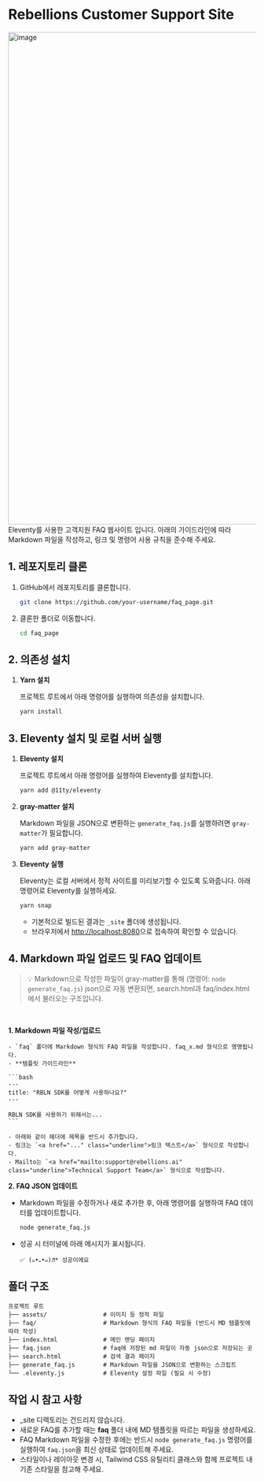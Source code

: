 # Rebellions Customer Support Site

<img width="1000" alt="image" src="https://github.com/user-attachments/assets/23c124b0-3425-4c3e-a776-fbd6e202c790"/>
<br>
Eleventy를 사용한 고객지원 FAQ 웹사이트 입니다. 아래의 가이드라인에 따라 Markdown 파일을 작성하고, 링크 및 명령어 사용 규칙을 준수해 주세요.

## 1. 레포지토리 클론

1. GitHub에서 레포지토리를 클론합니다.
    
    ```bash
    git clone https://github.com/your-username/faq_page.git
    ```
    
2. 클론한 폴더로 이동합니다.
    
    ```bash
    cd faq_page
    ```
    
## 2. 의존성 설치

1. **Yarn 설치**
    
    프로젝트 루트에서 아래 명령어를 실행하여 의존성을 설치합니다.
    
    ```bash
    yarn install
    ```
    
## 3. Eleventy 설치 및 로컬 서버 실행

1. **Eleventy 설치**
    
    프로젝트 루트에서 아래 명령어를 실행하여 Eleventy를 설치합니다.
    
    ```bash
    yarn add @11ty/eleventy
    ```
    
2. **gray-matter 설치**
    
    Markdown 파일을 JSON으로 변환하는 `generate_faq.js`를 실행하려면 `gray-matter`가 필요합니다.
    
    ```bash
    yarn add gray-matter
    ```
    
3. **Eleventy 실행**
    
    Eleventy는 로컬 서버에서 정적 사이트를 미리보기할 수 있도록 도와줍니다. 아래 명령어로 Eleventy를 실행하세요.
    
    ```bash
    yarn snap
    ```
    
    - 기본적으로 빌드된 결과는 `_site` 폴더에 생성됩니다.
    - 브라우저에서 [http://localhost:8080](http://localhost:8080/)으로 접속하여 확인할 수 있습니다.

## 4. Markdown 파일 업로드 및 FAQ 업데이트

> 💡 Markdown으로 작성한 파일이 gray-matter를 통해 (명령어: `node generate_faq.js`) json으로 자동 변환되면, search.html과 faq/index.html에서 불러오는 구조입니다.
<br>

**1. Markdown 파일 작성/업로드**

    - `faq` 폴더에 Markdown 형식의 FAQ 파일을 작성합니다. faq_x.md 형식으로 명명됩니다.
    - **템플릿 가이드라인**
    
    ```bash
    ---
    title: "RBLN SDK를 어떻게 사용하나요?"
    ---
    
    RBLN SDK를 사용하기 위해서는...
    ```
    
    - 아래와 같이 헤더에 제목을 반드시 추가합니다.
    - 링크는 `<a href="..." class="underline">링크 텍스트</a>` 형식으로 작성합니다.
    - Mailto는 `<a href="mailto:support@rebellions.ai" class="underline">Technical Support Team</a>` 형식으로 작성합니다.

**2. FAQ JSON 업데이트**

- Markdown 파일을 수정하거나 새로 추가한 후, 아래 명령어를 실행하여 FAQ 데이터를 업데이트합니다.

    ```bash
    node generate_faq.js
    ```

- 성공 시 터미널에 아래 메시지가 표시됩니다.
    
    ```
    ✅ (๑•᎑•๑)♬* 성공이에요
    ```
    
## 폴더 구조

```
프로젝트 루트
├── assets/                # 이미지 등 정적 파일
├── faq/                   # Markdown 형식의 FAQ 파일들 (반드시 MD 템플릿에 따라 작성)
├── index.html             # 메인 랜딩 페이지
├── faq.json               # faq에 저장된 md 파일이 자동 json으로 저장되는 곳
├── search.html            # 검색 결과 페이지
├── generate_faq.js        # Markdown 파일을 JSON으로 변환하는 스크립트
└── .eleventy.js           # Eleventy 설정 파일 (필요 시 수정)

```

## 작업 시 참고 사항

- _site 디렉토리는 건드리지 않습니다.
- 새로운 FAQ를 추가할 때는 **faq** 폴더 내에 MD 템플릿을 따르는 파일을 생성하세요.
- FAQ Markdown 파일을 수정한 후에는 반드시 `node generate_faq.js` 명령어를 실행하여 `faq.json`을 최신 상태로 업데이트해 주세요.
- 스타일이나 레이아웃 변경 시, Tailwind CSS 유틸리티 클래스와 함께 프로젝트 내 기존 스타일을 참고해 주세요.
